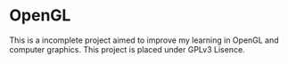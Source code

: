 # OpenGL
This is a incomplete project aimed to improve my learning in OpenGL and computer graphics.
This project is placed under GPLv3 Lisence.
